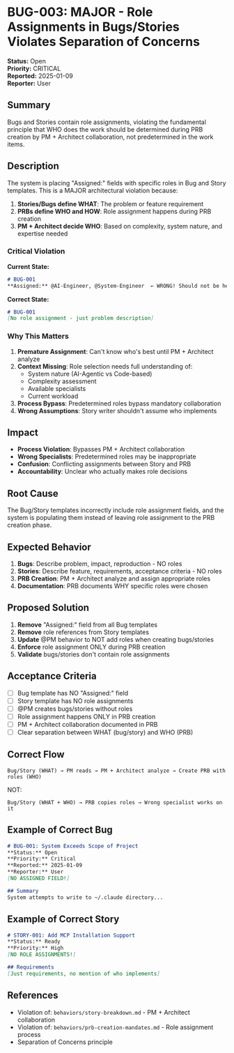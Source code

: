 # BUG-003: MAJOR - Role Assignments in Bugs/Stories Violates Separation of Concerns

**Status:** Open  
**Priority:** CRITICAL  
**Reported:** 2025-01-09  
**Reporter:** User  

## Summary
Bugs and Stories contain role assignments, violating the fundamental principle that WHO does the work should be determined during PRB creation by PM + Architect collaboration, not predetermined in the work items.

## Description
The system is placing "Assigned:" fields with specific roles in Bug and Story templates. This is a MAJOR architectural violation because:

1. **Stories/Bugs define WHAT**: The problem or feature requirement
2. **PRBs define WHO and HOW**: Role assignment happens during PRB creation
3. **PM + Architect decide WHO**: Based on complexity, system nature, and expertise needed

### Critical Violation
**Current State:**
```markdown
# BUG-001
**Assigned:** @AI-Engineer, @System-Engineer  ← WRONG! Should not be here!
```

**Correct State:**
```markdown
# BUG-001
[No role assignment - just problem description]
```

### Why This Matters
1. **Premature Assignment**: Can't know who's best until PM + Architect analyze
2. **Context Missing**: Role selection needs full understanding of:
   - System nature (AI-Agentic vs Code-based)
   - Complexity assessment
   - Available specialists
   - Current workload
3. **Process Bypass**: Predetermined roles bypass mandatory collaboration
4. **Wrong Assumptions**: Story writer shouldn't assume who implements

## Impact
- **Process Violation**: Bypasses PM + Architect collaboration
- **Wrong Specialists**: Predetermined roles may be inappropriate
- **Confusion**: Conflicting assignments between Story and PRB
- **Accountability**: Unclear who actually makes role decisions

## Root Cause
The Bug/Story templates incorrectly include role assignment fields, and the system is populating them instead of leaving role assignment to the PRB creation phase.

## Expected Behavior
1. **Bugs**: Describe problem, impact, reproduction - NO roles
2. **Stories**: Describe feature, requirements, acceptance criteria - NO roles  
3. **PRB Creation**: PM + Architect analyze and assign appropriate roles
4. **Documentation**: PRB documents WHY specific roles were chosen

## Proposed Solution
1. **Remove** "Assigned:" field from all Bug templates
2. **Remove** role references from Story templates
3. **Update** @PM behavior to NOT add roles when creating bugs/stories
4. **Enforce** role assignment ONLY during PRB creation
5. **Validate** bugs/stories don't contain role assignments

## Acceptance Criteria
- [ ] Bug template has NO "Assigned:" field
- [ ] Story template has NO role assignments
- [ ] @PM creates bugs/stories without roles
- [ ] Role assignment happens ONLY in PRB creation
- [ ] PM + Architect collaboration documented in PRB
- [ ] Clear separation between WHAT (bug/story) and WHO (PRB)

## Correct Flow
```
Bug/Story (WHAT) → PM reads → PM + Architect analyze → Create PRB with roles (WHO)
```

NOT:
```
Bug/Story (WHAT + WHO) → PRB copies roles → Wrong specialist works on it
```

## Example of Correct Bug
```markdown
# BUG-001: System Exceeds Scope of Project
**Status:** Open  
**Priority:** Critical
**Reported:** 2025-01-09
**Reporter:** User
[NO ASSIGNED FIELD!]

## Summary
System attempts to write to ~/.claude directory...
```

## Example of Correct Story  
```markdown
# STORY-001: Add MCP Installation Support
**Status:** Ready
**Priority:** High
[NO ROLE ASSIGNMENTS!]

## Requirements
[Just requirements, no mention of who implements]
```

## References
- Violation of: `behaviors/story-breakdown.md` - PM + Architect collaboration
- Violation of: `behaviors/prb-creation-mandates.md` - Role assignment process
- Separation of Concerns principle